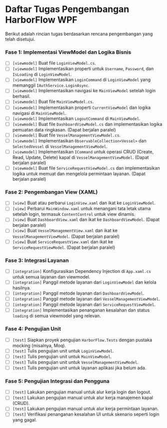 # Daftar Tugas Pengembangan HarborFlow WPF

Berikut adalah rincian tugas berdasarkan rencana pengembangan yang telah disetujui.

### Fase 1: Implementasi ViewModel dan Logika Bisnis

-   [ ] `[viewmodel]` Buat file `LoginViewModel.cs`.
-   [ ] `[viewmodel]` Implementasikan properti untuk `Username`, `Password`, dan `IsLoading` di `LoginViewModel`.
-   [ ] `[viewmodel]` Implementasikan `LoginCommand` di `LoginViewModel` yang memanggil `IAuthService.LoginAsync`.
-   [ ] `[viewmodel]` Implementasikan navigasi ke `MainViewModel` setelah login berhasil.
-   [ ] `[viewmodel]` Buat file `MainViewModel.cs`.
-   [ ] `[viewmodel]` Implementasikan properti `CurrentViewModel` dan logika navigasi di `MainViewModel`.
-   [ ] `[viewmodel]` Implementasikan `LogoutCommand` di `MainViewModel`.
-   [ ] `[viewmodel]` Buat file `DashboardViewModel.cs` dan implementasikan logika pemuatan data ringkasan. (Dapat berjalan paralel)
-   [ ] `[viewmodel]` Buat file `VesselManagementViewModel.cs`.
-   [ ] `[viewmodel]` Implementasikan `ObservableCollection<Vessel>` dan `SelectedVessel` di `VesselManagementViewModel`.
-   [ ] `[viewmodel]` Implementasikan `ICommand` untuk operasi CRUD (Create, Read, Update, Delete) kapal di `VesselManagementViewModel`. (Dapat berjalan paralel)
-   [ ] `[viewmodel]` Buat file `ServiceRequestViewModel.cs` dan implementasikan logika untuk memuat dan mengelola permintaan layanan. (Dapat berjalan paralel)

### Fase 2: Pengembangan View (XAML)

-   [ ] `[view]` Buat atau perbarui `LoginView.xaml` dan ikat ke `LoginViewModel`.
-   [ ] `[view]` Perbarui `MainWindow.xaml` untuk menangani tata letak utama setelah login, termasuk `ContentControl` untuk view dinamis.
-   [ ] `[view]` Buat `DashboardView.xaml` dan ikat ke `DashboardViewModel`. (Dapat berjalan paralel)
-   [ ] `[view]` Buat `VesselManagementView.xaml` dan ikat ke `VesselManagementViewModel`. (Dapat berjalan paralel)
-   [ ] `[view]` Buat `ServiceRequestView.xaml` dan ikat ke `ServiceRequestViewModel`. (Dapat berjalan paralel)

### Fase 3: Integrasi Layanan

-   [ ] `[integration]` Konfigurasikan Dependency Injection di `App.xaml.cs` untuk semua layanan dan viewmodel.
-   [ ] `[integration]` Panggil metode layanan dari `LoginViewModel` dan kelola hasilnya.
-   [ ] `[integration]` Panggil metode layanan dari `DashboardViewModel`.
-   [ ] `[integration]` Panggil metode layanan dari `VesselManagementViewModel`.
-   [ ] `[integration]` Panggil metode layanan dari `ServiceRequestViewModel`.
-   [ ] `[integration]` Implementasikan penanganan kesalahan dan status `loading` di semua viewmodel yang relevan.

### Fase 4: Pengujian Unit

-   [ ] `[test]` Siapkan proyek pengujian `HarborFlow.Tests` dengan pustaka mocking (misalnya, Moq).
-   [ ] `[test]` Tulis pengujian unit untuk `LoginViewModel`.
-   [ ] `[test]` Tulis pengujian unit untuk `MainViewModel`.
-   [ ] `[test]` Tulis pengujian unit untuk `VesselManagementViewModel`.
-   [ ] `[test]` Tulis pengujian unit untuk layanan aplikasi jika belum ada.

### Fase 5: Pengujian Integrasi dan Pengguna

-   [ ] `[test]` Lakukan pengujian manual untuk alur kerja login dan logout.
-   [ ] `[test]` Lakukan pengujian manual untuk alur kerja manajemen kapal (CRUD).
-   [ ] `[test]` Lakukan pengujian manual untuk alur kerja permintaan layanan.
-   [ ] `[test]` Verifikasi penanganan kesalahan UI untuk skenario seperti login yang gagal.